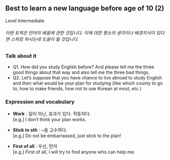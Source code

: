 ## Best to learn a new language before age of 10 (2)
Level Intermediate
###### 이번 토픽은 언어의 배움에 관한 것입니다. 이에 대한 평소의 생각이나 배경지식이 있다면 스피킹 하시는데 도움이 될 것입니다.

### Talk about it
- Q1. How did you study English before? And please tell me the three good things about that way and also tell me the three bad things. 
- Q2. Let’s suppose that you have chance to live abroad to study English and then what would be your plan for studying (like which county to go to, how to make friends, how not to use Korean at most, etc.)
### Expression and vocabulary
- **Work** : 일이 아닌, 효과가 있다. 작동하다.  
 [e.g.] I don’t think your plan works.

- **Stick to sth** : ~을 고수하다.  
 [e.g.] Do not be embarrassed, just stick to the plan!

- **First of all** : 우선, 먼저  
 [e.g.] First of all, I will try to find anyone who can help me.


